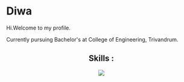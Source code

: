 <h1>Diwa</h1>
Hi.Welcome to my profile. 

Currently pursuing Bachelor's at College of Engineering, Trivandrum.


<h2 align="center">Skills :</h2>
<p align="center">
  <a href="https://skillicons.dev">
    <img src="https://skillicons.dev/icons?i=git,python,bash,linux,vscode,html,github,c,cpp,gitlab,mysql" />
  </a>
</p>
